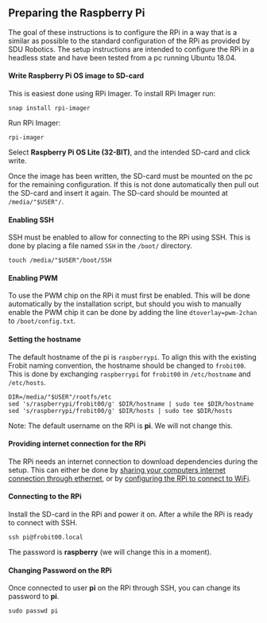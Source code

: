 ## Preparing the Raspberry Pi
The goal of these instructions is to configure the RPi in a way that is a similar as possible to the standard configuration of the RPi as provided by SDU Robotics. The setup instructions are intended to configure the RPi in a headless state and have been tested from a pc running Ubuntu 18.04.

#### Write Raspberry Pi OS image to SD-card
This is easiest done using RPi Imager. To install RPi Imager run:

`snap install rpi-imager`

Run RPi Imager:

`rpi-imager`

Select **Raspberry Pi OS Lite (32-BIT)**, and the intended SD-card and click write.

Once the image has been written, the SD-card must be mounted on the pc for the remaining configuration. If this is not done automatically then pull out the SD-card and insert it again. The SD-card should be mounted at `/media/"$USER"/`.

#### Enabling SSH
SSH must be enabled to allow for connecting to the RPi using SSH. This is done by placing a file named `SSH` in the `/boot/` directory.

`touch /media/"$USER"/boot/SSH`

#### Enabling PWM
To use the PWM chip on the RPi it must first be enabled. This will be done automatically by the installation script, but should you wish to manually enable the PWM chip it can be done by adding the line `dtoverlay=pwm-2chan` to `/boot/config.txt`.

#### Setting the hostname
The default hostname of the pi is `raspberrypi`. To align this with the existing Frobit naming convention, the hostname should be changed to `frobit00`. This is done by exchanging `raspberrypi` for `frobit00` in `/etc/hostname` and `/etc/hosts`.

`DIR=/media/"$USER"/rootfs/etc`\
`sed 's/raspberrypi/frobit00/g' $DIR/hostname | sudo tee $DIR/hostname`\
`sed 's/raspberrypi/frobit00/g' $DIR/hosts | sudo tee $DIR/hosts`

Note: The default username on the RPi is **pi**. We will not change this.

#### Providing internet connection for the RPi
The RPi needs an internet connection to download dependencies during the setup. This can either be done by [sharing your computers internet connection through ethernet](https://www.crookm.com/journal/2018/sharing-wifi-connection-over-ethernet/), or by [configuring the RPi to connect to WiFi](https://www.raspberrypi.org/documentation/configuration/wireless/headless.md).

#### Connecting to the RPi
Install the SD-card in the RPi and power it on. After a while the RPi is ready to connect with SSH.

`ssh pi@frobit00.local`

The password is **raspberry** (we will change this in a moment).

#### Changing Password on the RPi
Once connected to user **pi** on the RPi through SSH, you can change its password to **pi**.

`sudo passwd pi`

